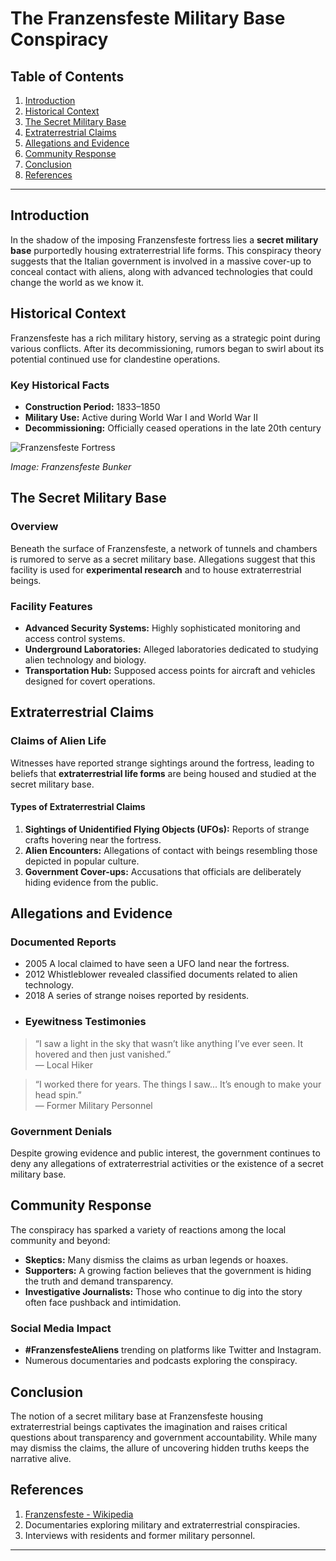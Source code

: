 # The Franzensfeste Military Base Conspiracy

## Table of Contents

1. [Introduction](#introduction)
2. [Historical Context](#historical-context)
3. [The Secret Military Base](#the-secret-military-base)
4. [Extraterrestrial Claims](#extraterrestrial-claims)
5. [Allegations and Evidence](#allegations-and-evidence)
6. [Community Response](#community-response)
7. [Conclusion](#conclusion)
8. [References](#references)

---

## Introduction

In the shadow of the imposing Franzensfeste fortress lies a **secret military base** purportedly housing extraterrestrial life forms. This conspiracy theory suggests that the Italian government is involved in a massive cover-up to conceal contact with aliens, along with advanced technologies that could change the world as we know it.

## Historical Context

Franzensfeste has a rich military history, serving as a strategic point during various conflicts. After its decommissioning, rumors began to swirl about its potential continued use for clandestine operations.

### Key Historical Facts

- **Construction Period:** 1833–1850
- **Military Use:** Active during World War I and World War II
- **Decommissioning:** Officially ceased operations in the late 20th century

![Franzensfeste Fortress](https://upload.wikimedia.org/wikipedia/commons/5/55/Bunker_oro_Fortezza.JPG)

_Image: Franzensfeste Bunker_

## The Secret Military Base

### Overview

Beneath the surface of Franzensfeste, a network of tunnels and chambers is rumored to serve as a secret military base. Allegations suggest that this facility is used for **experimental research** and to house extraterrestrial beings.

### Facility Features

- **Advanced Security Systems:** Highly sophisticated monitoring and access control systems.
- **Underground Laboratories:** Alleged laboratories dedicated to studying alien technology and biology.
- **Transportation Hub:** Supposed access points for aircraft and vehicles designed for covert operations.

## Extraterrestrial Claims

### Claims of Alien Life

Witnesses have reported strange sightings around the fortress, leading to beliefs that **extraterrestrial life forms** are being housed and studied at the secret military base.

#### Types of Extraterrestrial Claims

1. **Sightings of Unidentified Flying Objects (UFOs):** Reports of strange crafts hovering near the fortress.
2. **Alien Encounters:** Allegations of contact with beings resembling those depicted in popular culture.
3. **Government Cover-ups:** Accusations that officials are deliberately hiding evidence from the public.

## Allegations and Evidence

### Documented Reports

- 2005 A local claimed to have seen a UFO land near the fortress.
- 2012 Whistleblower revealed classified documents related to alien technology.
- 2018 A series of strange noises reported by residents.
- ### Eyewitness Testimonies

> “I saw a light in the sky that wasn’t like anything I’ve ever seen. It hovered and then just vanished.”  
> — Local Hiker

> “I worked there for years. The things I saw... It’s enough to make your head spin.”  
> — Former Military Personnel

### Government Denials

Despite growing evidence and public interest, the government continues to deny any allegations of extraterrestrial activities or the existence of a secret military base.

## Community Response

The conspiracy has sparked a variety of reactions among the local community and beyond:

- **Skeptics:** Many dismiss the claims as urban legends or hoaxes.
- **Supporters:** A growing faction believes that the government is hiding the truth and demand transparency.
- **Investigative Journalists:** Those who continue to dig into the story often face pushback and intimidation.

### Social Media Impact

- **#FranzensfesteAliens** trending on platforms like Twitter and Instagram.
- Numerous documentaries and podcasts exploring the conspiracy.

## Conclusion

The notion of a secret military base at Franzensfeste housing extraterrestrial beings captivates the imagination and raises critical questions about transparency and government accountability. While many may dismiss the claims, the allure of uncovering hidden truths keeps the narrative alive.

## References

1. [Franzensfeste - Wikipedia](https://en.wikipedia.org/wiki/Franzensfeste)
2. Documentaries exploring military and extraterrestrial conspiracies.
3. Interviews with residents and former military personnel.

---
